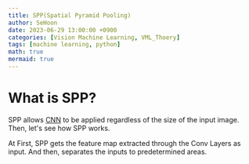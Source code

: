 ```yaml
---
title: SPP(Spatial Pyramid Pooling)
author: SeHoon
date: 2023-06-29 13:00:00 +0900
categories: [Vision Machine Learning, VML_Thoery]
tags: [machine learning, python]
math: true
mermaid: true
---
```


# What is SPP?

SPP allows [CNN](https://csh970605.github.io/posts/CNN/) to be applied regardless of the size of the input image. Then, let's see how SPP works.<br>

At First, SPP gets the feature map extracted through the Conv Layers as input. And then, separates the inputs to predetermined areas.